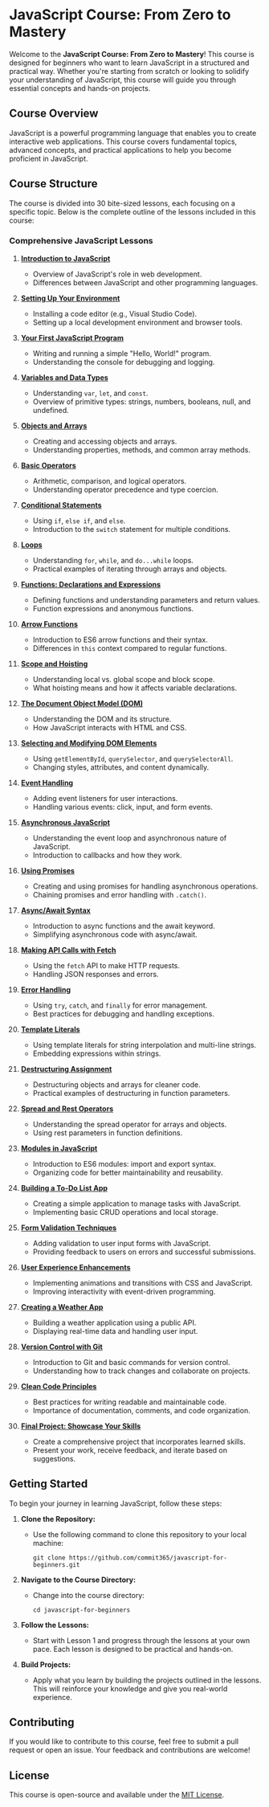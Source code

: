 # JavaScript Course: From Zero to Mastery

Welcome to the **JavaScript Course: From Zero to Mastery**! This course is designed for beginners who want to learn JavaScript in a structured and practical way. Whether you're starting from scratch or looking to solidify your understanding of JavaScript, this course will guide you through essential concepts and hands-on projects.

## Course Overview

JavaScript is a powerful programming language that enables you to create interactive web applications. This course covers fundamental topics, advanced concepts, and practical applications to help you become proficient in JavaScript.

## Course Structure

The course is divided into 30 bite-sized lessons, each focusing on a specific topic. Below is the complete outline of the lessons included in this course:

### Comprehensive JavaScript Lessons

1. [**Introduction to JavaScript**](Lessons/01-Introduction-to-JavaScript.md)
   - Overview of JavaScript's role in web development.
   - Differences between JavaScript and other programming languages.

2. [**Setting Up Your Environment**](Lessons/02-Setting-Up-Your-Environment.md)
   - Installing a code editor (e.g., Visual Studio Code).
   - Setting up a local development environment and browser tools.

3. [**Your First JavaScript Program**](Lessons/03-Your-First-JavaScript-Program.md)
   - Writing and running a simple "Hello, World!" program.
   - Understanding the console for debugging and logging.

4. [**Variables and Data Types**](Lessons/04-Variables-and-Data-Types.md)
   - Understanding `var`, `let`, and `const`.
   - Overview of primitive types: strings, numbers, booleans, null, and undefined.

5. [**Objects and Arrays**](Lessons/05-Objects-and-Arrays.md)
   - Creating and accessing objects and arrays.
   - Understanding properties, methods, and common array methods.

6. [**Basic Operators**](Lessons/06-Basic-Operators.md)
   - Arithmetic, comparison, and logical operators.
   - Understanding operator precedence and type coercion.

7. [**Conditional Statements**](Lessons/07-Conditional-Statements.md)
   - Using `if`, `else if`, and `else`.
   - Introduction to the `switch` statement for multiple conditions.

8. [**Loops**](Lessons/08-Loops.md)
   - Understanding `for`, `while`, and `do...while` loops.
   - Practical examples of iterating through arrays and objects.

9. [**Functions: Declarations and Expressions**](Lessons/09-Functions-Declarations-and-Expressions.md)
   - Defining functions and understanding parameters and return values.
   - Function expressions and anonymous functions.

10. [**Arrow Functions**](Lessons/10-Arrow-Functions.md)
    - Introduction to ES6 arrow functions and their syntax.
    - Differences in `this` context compared to regular functions.

11. [**Scope and Hoisting**](Lessons/11-Scope-and-Hoisting.md)
    - Understanding local vs. global scope and block scope.
    - What hoisting means and how it affects variable declarations.

12. [**The Document Object Model (DOM)**](Lessons/12-The-Document-Object-Model-DOM.md)
    - Understanding the DOM and its structure.
    - How JavaScript interacts with HTML and CSS.

13. [**Selecting and Modifying DOM Elements**](Lessons/13-Selecting-and-Modifying-DOM-Elements.md)
    - Using `getElementById`, `querySelector`, and `querySelectorAll`.
    - Changing styles, attributes, and content dynamically.

14. [**Event Handling**](Lessons/14-Event-Handling.md)
    - Adding event listeners for user interactions.
    - Handling various events: click, input, and form events.

15. [**Asynchronous JavaScript**](Lessons/15-Asynchronous-JavaScript.md)
    - Understanding the event loop and asynchronous nature of JavaScript.
    - Introduction to callbacks and how they work.

16. [**Using Promises**](Lessons/16-Using-Promises.md)
    - Creating and using promises for handling asynchronous operations.
    - Chaining promises and error handling with `.catch()`.

17. [**Async/Await Syntax**](Lessons/17-Async-Await-Syntax.md)
    - Introduction to async functions and the await keyword.
    - Simplifying asynchronous code with async/await.

18. [**Making API Calls with Fetch**](Lessons/18-Making-API-Calls-with-Fetch.md)
    - Using the `fetch` API to make HTTP requests.
    - Handling JSON responses and errors.

19. [**Error Handling**](Lessons/19-Error-Handling.md)
    - Using `try`, `catch`, and `finally` for error management.
    - Best practices for debugging and handling exceptions.

20. [**Template Literals**](Lessons/20-Template-Literals.md)
    - Using template literals for string interpolation and multi-line strings.
    - Embedding expressions within strings.

21. [**Destructuring Assignment**](Lessons/21-Destructuring-Assignment.md)
    - Destructuring objects and arrays for cleaner code.
    - Practical examples of destructuring in function parameters.

22. [**Spread and Rest Operators**](Lessons/22-Spread-and-Rest-Operators.md)
    - Understanding the spread operator for arrays and objects.
    - Using rest parameters in function definitions.

23. [**Modules in JavaScript**](Lessons/23-Modules-in-JavaScript.md)
    - Introduction to ES6 modules: import and export syntax.
    - Organizing code for better maintainability and reusability.

24. [**Building a To-Do List App**](Lessons/24-Building-a-To-Do-List-App.md)
    - Creating a simple application to manage tasks with JavaScript.
    - Implementing basic CRUD operations and local storage.

25. [**Form Validation Techniques**](Lessons/25-Form-Validation-Techniques.md)
    - Adding validation to user input forms with JavaScript.
    - Providing feedback to users on errors and successful submissions.

26. [**User Experience Enhancements**](Lessons/26-User-Experience-Enhancements.md)
    - Implementing animations and transitions with CSS and JavaScript.
    - Improving interactivity with event-driven programming.

27. [**Creating a Weather App**](Lessons/27-Creating-a-Weather-App.md)
    - Building a weather application using a public API.
    - Displaying real-time data and handling user input.

28. [**Version Control with Git**](Lessons/28-Version-Control-with-Git.md)
    - Introduction to Git and basic commands for version control.
    - Understanding how to track changes and collaborate on projects.

29. [**Clean Code Principles**](Lessons/29-Clean-Code-Principles.md)
    - Best practices for writing readable and maintainable code.
    - Importance of documentation, comments, and code organization.

30. [**Final Project: Showcase Your Skills**](Lessons/30-Final-Project-Showcase-Your-Skills.md)
    - Create a comprehensive project that incorporates learned skills.
    - Present your work, receive feedback, and iterate based on suggestions.

## Getting Started

To begin your journey in learning JavaScript, follow these steps:

1. **Clone the Repository:**
   - Use the following command to clone this repository to your local machine:
     ```
     git clone https://github.com/commit365/javascript-for-beginners.git
     ```

2. **Navigate to the Course Directory:**
   - Change into the course directory:
     ```
     cd javascript-for-beginners
     ```

3. **Follow the Lessons:**
   - Start with Lesson 1 and progress through the lessons at your own pace. Each lesson is designed to be practical and hands-on.

4. **Build Projects:**
   - Apply what you learn by building the projects outlined in the lessons. This will reinforce your knowledge and give you real-world experience.

## Contributing

If you would like to contribute to this course, feel free to submit a pull request or open an issue. Your feedback and contributions are welcome!

## License

This course is open-source and available under the [MIT License](LICENSE).
